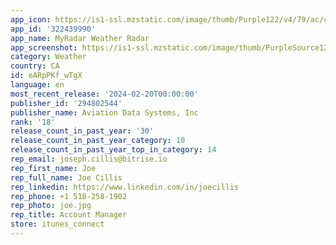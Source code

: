 ```yaml
---
app_icon: https://is1-ssl.mzstatic.com/image/thumb/Purple122/v4/79/ac/c2/79acc22b-b48b-b381-51c1-8bd57256336f/AppIcon-0-0-1x_U007emarketing-0-7-0-sRGB-85-220.png/1024x1024bb.png
app_id: '322439990'
app_name: MyRadar Weather Radar
app_screenshot: https://is1-ssl.mzstatic.com/image/thumb/PurpleSource126/v4/f5/53/e8/f553e888-6cdf-497a-2147-5773684bd99d/5bdbab87-dc38-42f2-8306-7cff6a46684c_1_iphone65_1.jpg/1242x2688bb.png
category: Weather
country: CA
id: eARpPKf_wTgX
language: en
most_recent_release: '2024-02-20T00:00:00'
publisher_id: '294802544'
publisher_name: Aviation Data Systems, Inc
rank: '18'
release_count_in_past_year: '30'
release_count_in_past_year_category: 10
release_count_in_past_year_top_in_category: 14
rep_email: joseph.cillis@bitrise.io
rep_first_name: Joe
rep_full_name: Joe Cillis
rep_linkedin: https://www.linkedin.com/in/joecillis
rep_phone: +1 518-258-1902
rep_photo: joe.jpg
rep_title: Account Manager
store: itunes_connect
---
```

